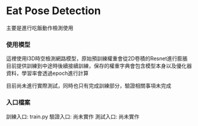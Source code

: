 # Eat Pose Detection
主要是進行吃飯動作檢測使用

### 使用模型
這裡使用I3D時空檢測網路模型，原始預訓練權重會從2D卷積的Resnet進行膨脹\
目前提供訓練到中途時後續接續訓練，保存的權重字典會包含模型本身以及優化器資料，學習率會透過epoch進行計算

目前尚未進行實際測試，同時也只有完成訓練部分，驗證相關事項未完成

### 入口檔案
訓練入口: train.py
驗證入口: 尚未實作
測試入口: 尚未實作
